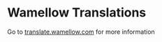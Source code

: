 # Wamellow Translations
Go to [translate.wamellow.com](https://translate.wamellow.com) for more information
